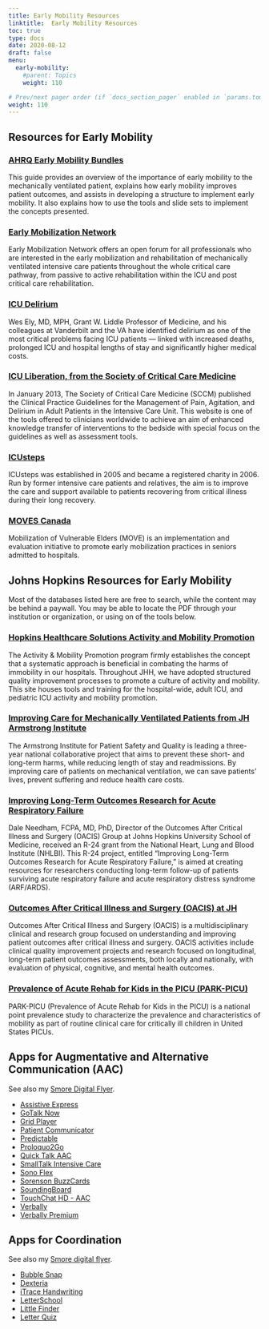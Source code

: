 ```yaml
---
title: Early Mobility Resources
linktitle:  Early Mobility Resources
toc: true
type: docs
date: 2020-08-12
draft: false
menu:
  early-mobility:
    #parent: Topics
    weight: 110

# Prev/next pager order (if `docs_section_pager` enabled in `params.toml`)
weight: 110
---
```


## Resources for Early Mobility

### [AHRQ Early Mobility Bundles](https://www.ahrq.gov/professionals/quality-patient-safety/hais/tools/mvp/technical-bundles-earlymobility.html)
    
This guide provides an overview of the importance of early mobility to the mechanically ventilated patient, explains how early mobility improves patient outcomes, and assists in developing a structure to implement early mobility. It also explains how to use the tools and slide sets to implement the concepts presented.
### [Early Mobilization Network](http://www.mobilization-network.org/Network/Welcome.html)

Early Mobilization Network offers an open forum for all professionals who are interested in the early mobilization and rehabilitation of mechanically ventilated intensive care patients throughout the whole critical care pathway, from passive to active rehabilitation within the ICU and post critical care rehabilitation.
### [ICU Delirium](https://www.icudelirium.org/)

Wes Ely, MD, MPH, Grant W. Liddle Professor of Medicine, and his colleagues at Vanderbilt and the VA have identified delirium as one of the most critical problems facing ICU patients — linked with increased deaths, prolonged ICU and hospital lengths of stay and significantly higher medical costs.
### [ICU Liberation, from the Society of Critical Care Medicine](http://www.iculiberation.org/Pages/default.aspx)

In January 2013, The Society of Critical Care Medicine (SCCM) published the Clinical Practice Guidelines for the Management of Pain, Agitation, and Delirium in Adult Patients in the Intensive Care Unit. This website is one of the tools offered to clinicians worldwide to achieve an aim of enhanced knowledge transfer of interventions to the bedside with special focus on the guidelines as well as assessment tools.
### [ICUsteps](https://www.icusteps.org/)

ICUsteps was established in 2005 and became a registered charity in 2006. Run by former intensive care patients and relatives, the aim is to improve the care and support available to patients recovering from critical illness during their long recovery.
### [MOVES Canada](http://www.movescanada.ca/)

Mobilization of Vulnerable Elders (MOVE) is an implementation and evaluation initiative to promote early mobilization practices in seniors admitted to hospitals.


## Johns Hopkins Resources for Early Mobility

Most of the databases listed here are free to search, while the content may be behind a paywall. You may be able to locate the PDF through your institution or organization, or using on of the tools below.


### [Hopkins Healthcare Solutions Activity and Mobility Promotion](https://www.johnshopkinssolutions.com/solution/amp/)
The Activity & Mobility Promotion program firmly establishes the concept that a systematic approach is beneficial in combating the harms of immobility in our hospitals. Throughout JHH, we have adopted structured quality improvement processes to promote a culture of activity and mobility. This site houses tools and training for the hospital-wide, adult ICU, and pediatric ICU activity and mobility promotion.
    
### [Improving Care for Mechanically Ventilated Patients from JH Armstrong Institute](http://www.hopkinsmedicine.org/armstrong_institute/improvement_projects/mvp/index.html)
The Armstrong Institute for Patient Safety and Quality is leading a three-year national collaborative project that aims to prevent these short- and long-term harms, while reducing length of stay and readmissions. By improving care of patients on mechanical ventilation, we can save patients’ lives, prevent suffering and reduce health care costs.
    
### [Improving Long-Term Outcomes Research for Acute Respiratory Failure](http://www.improvelto.com/)

Dale Needham, FCPA, MD, PhD, Director of the Outcomes After Critical Illness and Surgery (OACIS) Group at Johns Hopkins University School of Medicine, received an R-24 grant from the National Heart, Lung and Blood Institute (NHLBI). This R-24 project, entitled “Improving Long-Term Outcomes Research for Acute Respiratory Failure,” is aimed at creating resources for researchers conducting long-term follow-up of patients surviving acute respiratory failure and acute respiratory distress syndrome (ARF/ARDS).

### [Outcomes After Critical Illness and Surgery (OACIS) at JH](http://www.hopkinsmedicine.org/pulmonary/research/outcomes_after_critical_illness_surgery/)

Outcomes After Critical Illness and Surgery (OACIS) is a multidisciplinary clinical and research group focused on understanding and improving patient outcomes after critical illness and surgery. OACIS activities include clinical quality improvement projects and research focused on longitudinal, long-term patient outcomes assessments, both locally and nationally, with evaluation of physical, cognitive, and mental health outcomes.
### [Prevalence of Acute Rehab for Kids in the PICU (PARK-PICU)](https://park.web.jhu.edu/)

PARK-PICU (Prevalence of Acute Rehab for Kids in the PICU) is a national point prevalence study to characterize the prevalence and characteristics of mobility as part of routine clinical care for critically ill children in United States PICUs.


## Apps for Augmentative and Alternative Communication (AAC)

See also my [Smore Digital Flyer](https://www.smore.com/hqna3-apps-for-communication).

* [Assistive Express](https://itunes.apple.com/us/app/assistive-express/id379891874?mt=8)
* [GoTalk Now](https://itunes.apple.com/us/app/gotalk-now/id454176457?mt=8)
* [Grid Player](https://itunes.apple.com/us/app/grid-player/id456278671?mt=8)
* [Patient Communicator](https://itunes.apple.com/us/app/patient-communicator-by-sccm/id732242570?mt=8)
* [Predictable](https://itunes.apple.com/us/app/predictable/id404445007?mt=8&ign-mpt=uo%3D4)
* [Proloquo2Go](https://itunes.apple.com/us/app/proloquo2go/id308368164?mt=8)
* [Quick Talk AAC](https://itunes.apple.com/us/app/quick-talk-aac/id487824507?mt=8)
* [SmallTalk Intensive Care](https://itunes.apple.com/us/app/smalltalk-intensive-care/id403057381?mt=8)
* [Sono Flex](https://itunes.apple.com/us/app/sono-flex/id463697022?mt=8)
* [Sorenson BuzzCards](https://itunes.apple.com/us/app/sorenson-buzzcards/id380582593?mt=8)
* [SoundingBoard](https://itunes.apple.com/us/app/soundingboard/id390532167?mt=8&ign-mpt=uo%3D40)
* [TouchChat HD - AAC](https://itunes.apple.com/us/app/touchchat-hd-aac/id398860728?mt=8)
* [Verbally](https://itunes.apple.com/us/app/verbally/id418671377?mt=8#)
* [Verbally Premium](https://itunes.apple.com/us/app/verbally-premium/id470081134?mt=8&ign-mpt=uo%3D4)

## Apps for Coordination

See also my [Smore digital flyer](https://www.smore.com/xq4kw-apps-for-coordination).

* [Bubble Snap](https://itunes.apple.com/us/app/bubble-snap/id285646135?mt=8)
* [Dexteria](https://itunes.apple.com/us/app/dexteria-fine-motor-skill-development/id420464455?mt=8)
* [iTrace Handwriting](https://itunes.apple.com/us/app/id583678381?ign-mpt=uo%3D4)
* [LetterSchool](https://itunes.apple.com/app/id435476174?mt=8)
* [Little Finder](https://itunes.apple.com/us/app/little-finder-the-hidden-object-game-for-kids/id491990709?mt=8)
* [Letter Quiz](https://itunes.apple.com/us/app/letter-quiz-lite-alphabet-tracing-game-for-kids/id331573236?mt=8)